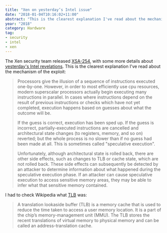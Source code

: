 ```yaml
---
title: "Xen on yesterday’s Intel issue"
date: "2018-01-04T10:16:02+11:00"
abstract: "This is the clearest explanation I've read about the mechanism of the exploit."
year: "2018"
category: Hardware
tag:
- security
- intel
- xen
---
```

The Xen security team released [XSA-254], with some more details about [yesterday's Intel revelations]. This is the clearest explanation I've read about the mechanism of the exploit:

> Processors give the illusion of a sequence of instructions executed
> one-by-one.  However, in order to most efficiently use cpu resources,
> modern superscalar processors actually begin executing many
> instructions in parallel.  In cases where instructions depend on the
> result of previous instructions or checks which have not yet
> completed, execution happens based on guesses about what the outcome
> will be.
>
> If the guess is correct, execution has been sped up.  If the
> guess is incorrect, partially-executed instructions are cancelled and
> architectural state changes (to registers, memory, and so on)
> reverted; but the whole process is no slower than if no guess had been
> made at all.  This is sometimes called "speculative execution".
>
> Unfortunately, although architectural state is rolled back, there are
> other side effects, such as changes to TLB or cache state, which are
> not rolled back.  These side effects can subsequently be detected by
> an attacker to determine information about what happened during the
> speculative execution phase.  If an attacker can cause speculative
> execution to access sensitive memory areas, they may be able to infer
> what that sensitive memory contained.

I had to check Wikipedia what [TLB] was:

> A translation lookaside buffer (TLB) is a memory cache that is used to reduce the time taken to access a user memory location. It is a part of the chip’s memory-management unit (MMU). The TLB stores the recent translations of virtual memory to physical memory and can be called an address-translation cache.

[yesterday's Intel revelations]: https://rubenerd.com/intels-protected-kernel-memory-leak-fun/
[TLB]: https://en.wikipedia.org/wiki/Translation_lookaside_buffer "Wikipedia: Translation lookaside buffer"
[XSA-254]: https://lists.xen.org/archives/html/xen-devel/2018-01/msg00103.html

